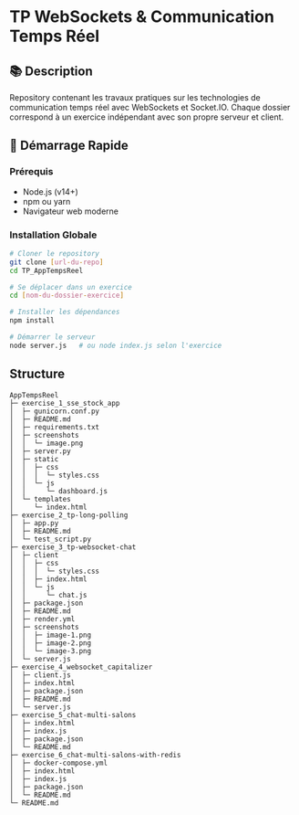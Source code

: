 # TP WebSockets & Communication Temps Réel

## 📚 Description

Repository contenant les travaux pratiques sur les technologies de communication temps réel avec WebSockets et Socket.IO. Chaque dossier correspond à un exercice indépendant avec son propre serveur et client.

## 🚀 Démarrage Rapide

### Prérequis
- Node.js (v14+)
- npm ou yarn
- Navigateur web moderne

### Installation Globale
```bash
# Cloner le repository
git clone [url-du-repo]
cd TP_AppTempsReel

# Se déplacer dans un exercice
cd [nom-du-dossier-exercice]

# Installer les dépendances
npm install

# Démarrer le serveur
node server.js   # ou node index.js selon l'exercice

```

## Structure

```
AppTempsReel
├─ exercise_1_sse_stock_app
│  ├─ gunicorn.conf.py
│  ├─ README.md
│  ├─ requirements.txt
│  ├─ screenshots
│  │  └─ image.png
│  ├─ server.py
│  ├─ static
│  │  ├─ css
│  │  │  └─ styles.css
│  │  └─ js
│  │     └─ dashboard.js
│  └─ templates
│     └─ index.html
├─ exercise_2_tp-long-polling
│  ├─ app.py
│  ├─ README.md
│  └─ test_script.py
├─ exercise_3_tp-websocket-chat
│  ├─ client
│  │  ├─ css
│  │  │  └─ styles.css
│  │  ├─ index.html
│  │  └─ js
│  │     └─ chat.js
│  ├─ package.json
│  ├─ README.md
│  ├─ render.yml
│  ├─ screenshots
│  │  ├─ image-1.png
│  │  ├─ image-2.png
│  │  └─ image-3.png
│  └─ server.js
├─ exercise_4_websocket_capitalizer
│  ├─ client.js
│  ├─ index.html
│  ├─ package.json
│  ├─ README.md
│  └─ server.js
├─ exercise_5_chat-multi-salons
│  ├─ index.html
│  ├─ index.js
│  ├─ package.json
│  └─ README.md
├─ exercise_6_chat-multi-salons-with-redis
│  ├─ docker-compose.yml
│  ├─ index.html
│  ├─ index.js
│  ├─ package.json
│  └─ README.md
└─ README.md

```